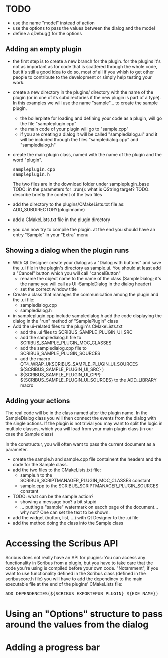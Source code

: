 # TODO

- use the name "model" instead of action
- use the options to pass the values between the dialog and the model
- define a qDebug() for the options

## Adding an empty plugin
- the first step is to create a new branch for the plugin. for the plugins it's not as important as for code that is scattered through the whole code, but it's still a good idea to do so, most of all if you whish to get other people to contribute to the development or simply help testing your work.
- create a new directory in the plugins/ directory with the name of the plugin (or in one of its subdirectories if the new plugin is part of a type). In this examples we will use the name "sample"... to create the sample plugin.
  - the boilerplate for loading and defining your code as a plugin, will go the file "sampleplugin.cpp"
  - the main code of your plugin will go to "sample.cpp"
  - if you are creating a dialog it will be called "sampledialog.ui" and it will be included through the files "sampledialog.cpp" and "sampledialog.h"
- create the main plugin class, named with the name of the plugin and the word "plugin".
  <pre>
  sampleplugin.cpp
  sampleplugin.h
  </pre>
  The two files are in the download folder under sampleplugin\_base
  TODO: in the parameters for ::run(): what is QString target?
  TODO: describe briefly the content of the two files

- add the directory to the plugins/CMakeLists.txt file as:
    ADD_SUBDIRECTORY(pluginname)
- add a CMakeLists.txt file in the plugin directory
- you can now try to compile the plugin. at the end you should have an entry "Sample" in your "Extra" menu

## Showing a dialog when the plugin runs

- With Qt Designer create your dialog as a "Dialog with buttons" and save the .ui file in the plugin's directory as sample.ui. You should at least add a "Cancel" button which you will call "cancelButton"
  - rename the object name to the name of the class (SampleDialog; it's the name you will call as UI::SampleDialog in the dialog header)
  - set the correct window title
- Create a class that manages the communication among the plugin and the .ui file:
  - sampledialog.cpp
  - sampledialog.h
- in sampleplugin.cpp include sampledialog.h add the code displaying the dialog in the "run" method of "SamplePlugin" class
- Add the ui-related files to the plugin's CMakeLists.txt
  - add the .ui files to SCRIBUS\_SAMPLE\_PLUGIN\_UI\_SRC
  - add the sampledialog.h file to SCRIBUS\_SAMPLE\_PLUGIN\_MOC\_CLASSES
  - add the sampledialog.cpp file to SCRIBUS\_SAMPLE\_PLUGIN\_SOURCES
  - add the macro QT4\_WRAP\_UI(SCRIBUS\_SAMPLE\_PLUGIN\_UI\_SOURCES ${SCRIBUS\_SAMPLE\_PLUGIN\_UI\_SRC} )
  - ${SCRIBUS\_SAMPLE\_PLUGIN\_UI\_CPP} ${SCRIBUS\_SAMPLE\_PLUGIN\_UI\_SOURCES} to the ADD\_LIBRARY macro

## Adding your actions

The real code will be in the class named after the plugin name. In the SampleDialog class you will then connect the events from the dialog with the single actions.
If the plugin is not trivial you may want to split the logic in multiple classes, which you will load from your main plugin class (in our case the Sample class)

In the constructur, you will often want to pass the current document as a parameter.

- create the sample.h and sample.cpp file containent the headers and the code for the Sample class.
- add the two files to the CMakeLists.txt file:
  - sample.h to the SCRIBUS\_SCRIPTMANAGER\_PLUGIN\_MOC\_CLASSES constant
  - sample.cpp to the SCRIBUS\_SCRIPTMANAGER\_PLUGIN\_SOURCES constant
- TODO: what can be the sample action?
  - showing a message box? a bit stupid
  - ... putting a "sample" watermark on eacch page of the document... why not? One can set the text to be shown.
- add the widget (button, list, ...) with Qt Designer to the .ui file
- add the method doing the class into the Sample class

# Accessing the Scribus API

Scribus does not really have an API for plugins: You can access any functionality in Scribus from a plugin, but you have to take care that the code you're using is compiled before your own code.
"Notamment", if you want to use functionality defined in the Scribus class (defined in the scribuscore.h file) you will have to add the dependincy to the main executable file at the end of the plugins' CMakeLists file:
<pre>
ADD_DEPENDENCIES(${SCRIBUS_EXPORTEPUB_PLUGIN} ${EXE_NAME})
</pre>

# Using an "Options" structure to pass around the values from the dialog

# Adding a progress bar

